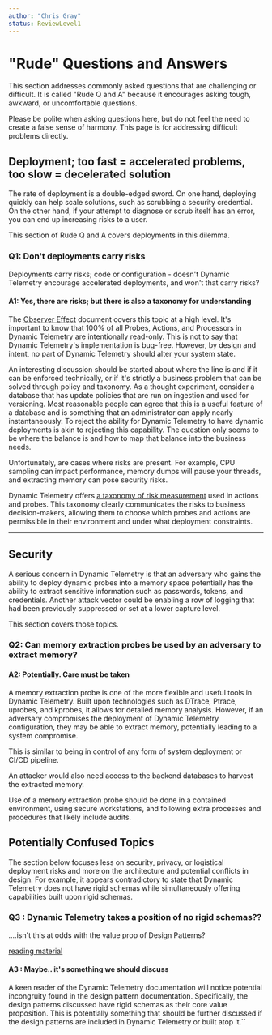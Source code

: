 ```yaml
---
author: "Chris Gray"
status: ReviewLevel1
---
```


# "Rude" Questions and Answers

This section addresses commonly asked questions that are challenging or
difficult. It is called "Rude Q and A" because it encourages asking tough,
awkward, or uncomfortable questions.

Please be polite when asking questions here, but do not feel the need to create
a false sense of harmony. This page is for addressing difficult problems
directly.

## Deployment; too fast = accelerated problems, too slow = decelerated solution

The rate of deployment is a double-edged sword. On one hand, deploying quickly
can help scale solutions, such as scrubbing a security credential. On the other
hand, if your attempt to diagnose or scrub itself has an error, you can end up
increasing risks to a user.

This section of Rude Q and A covers deployments in this dilemma.

### Q1: Don't deployments carry risks

Deployments carry risks; code or configuration - doesn't Dynamic Telemetry
encourage accelerated deployments, and won't that carry risks?

#### A1: Yes, there are risks; but there is also a taxonomy for understanding

The [Observer Effect](./PositionPaper.ObserverEffect.document.md) document
covers this topic at a high level. It's important to know that 100% of all
Probes, Actions, and Processors in Dynamic Telemetry are intentionally
read-only. This is not to say that Dynamic Telemetry's implementation is
bug-free. However, by design and intent, no part of Dynamic Telemetry should
alter your system state.

An interesting discussion should be started about where the line is and if it
can be enforced technically, or if it's strictly a business problem that can be
solved through policy and taxonomy. As a thought experiment, consider a database
that has update policies that are run on ingestion and used for versioning. Most
reasonable people can agree that this is a useful feature of a database and is
something that an administrator can apply nearly instantaneously. To reject the
ability for Dynamic Telemetry to have dynamic deployments is akin to rejecting
this capability. The question only seems to be where the balance is and how to
map that balance into the business needs.

Unfortunately, are cases where risks are present. For example, CPU sampling can
impact performance, memory dumps will pause your threads, and extracting memory
can pose security risks.

Dynamic Telemetry offers
[a taxonomy of risk measurement](./PositionPaper.ProbeRiskLevels.document.md)
used in actions and probes. This taxonomy clearly communicates the risks to
business decision-makers, allowing them to choose which probes and actions are
permissible in their environment and under what deployment constraints.

______________________________________________________________________

## Security

A serious concern in Dynamic Telemetry is that an adversary who gains the
ability to deploy dynamic probes into a memory space potentially has the ability
to extract sensitive information such as passwords, tokens, and credentials.
Another attack vector could be enabling a row of logging that had been
previously suppressed or set at a lower capture level.

This section covers those topics.

### Q2: Can memory extraction probes be used by an adversary to extract memory?

#### A2: Potentially. Care must be taken

A memory extraction probe is one of the more flexible and useful tools in
Dynamic Telemetry. Built upon technologies such as DTrace, Ptrace, uprobes, and
kprobes, it allows for detailed memory analysis. However, if an adversary
compromises the deployment of Dynamic Telemetry configuration, they may be able
to extract memory, potentially leading to a system compromise.

This is similar to being in control of any form of system deployment or CI/CD
pipeline.

An attacker would also need access to the backend databases to harvest the
extracted memory.

Use of a memory extraction probe should be done in a contained environment,
using secure workstations, and following extra processes and procedures that
likely include audits.

## Potentially Confused Topics

The section below focuses less on security, privacy, or logistical deployment
risks and more on the architecture and potential conflicts in design. For
example, it appears contradictory to state that Dynamic Telemetry does not have
rigid schemas while simultaneously offering capabilities built upon rigid
schemas.

### Q3 : Dynamic Telemetry takes a position of no rigid schemas??

....isn't this at odds with the value prop of Design Patterns?

[reading material](./PositionPaper.SharingDataAmongStakeHoldersIsHard.document.md)

#### A3 : Maybe.. it's something we should discuss

A keen reader of the Dynamic Telemetry documentation will notice potential
incongruity found in the design pattern documentation. Specifically, the design
patterns discussed have rigid schemas as their core value proposition. This is
potentially something that should be further discussed if the design patterns
are included in Dynamic Telemetry or built atop it.\`\`
